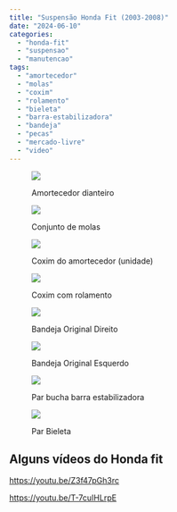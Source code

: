 ```yaml
---
title: "Suspensão Honda Fit (2003-2008)"
date: "2024-06-10"
categories:
  - "honda-fit"
  - "suspensao"
  - "manutencao"
tags:
  - "amortecedor"
  - "molas"
  - "coxim"
  - "rolamento"
  - "bieleta"
  - "barra-estabilizadora"
  - "bandeja"
  - "pecas"
  - "mercado-livre"
  - "video"
---
```


<figure>

[![](images/D_NQ_NP_2X_634230-MLB43593366746_092020-F.webp)](https://mercadolivre.com/sec/2Qk7LX1)

<figcaption>

Amortecedor dianteiro

</figcaption>

</figure>

<figure>

[![](https://garagemdomadeira.com/wp-content/uploads/2024/06/mola.webp?w=879)](https://mercadolivre.com/sec/2ffk1yA)

<figcaption>

Conjunto de molas

</figcaption>

</figure>

<figure>

[![](images/D_NQ_NP_2X_963709-MLB47676802447_092021-F.webp)](https://mercadolivre.com/sec/1sTktue)

<figcaption>

Coxim do amortecedor (unidade)

</figcaption>

</figure>

<figure>

[![](images/D_NQ_NP_2X_632127-MLB40252402433_122019-F.webp)](https://mercadolivre.com/sec/2ACqG7f)

<figcaption>

Coxim com rolamento

</figcaption>

</figure>

<figure>

[![](images/D_NQ_NP_2X_873657-MLB73103807255_112023-F.webp)](https://mercadolivre.com/sec/28cTYNc)

<figcaption>

Bandeja Original Direito

</figcaption>

</figure>

<figure>

[![](images/D_NQ_NP_2X_611829-MLB52405550304_112022-F.webp)](https://mercadolivre.com/sec/2nt3o9s)

<figcaption>

Bandeja Original Esquerdo

</figcaption>

</figure>

<figure>

[![](images/D_NQ_NP_2X_664606-MLB75571689828_042024-F.webp)](https://mercadolivre.com/sec/1RsASUP)

<figcaption>

Par bucha barra estabilizadora

</figcaption>

</figure>

<figure>

[![](images/D_NQ_NP_2X_985627-MLB74354447392_022024-F.webp)](https://mercadolivre.com/sec/2nDGbty)

<figcaption>

Par Bieleta

</figcaption>

</figure>

## Alguns vídeos do Honda fit

https://youtu.be/Z3f47pGh3rc

https://youtu.be/T-7cuIHLrpE
